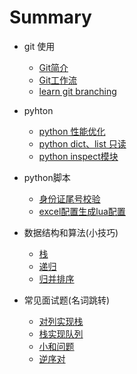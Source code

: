 # Summary

* git 使用
    * [Git简介](doc/git_doc/git_train.md)
    * [Git工作流](doc/git_doc/git工作流.md)
    * [learn git branching](https://learngitbranching.js.org)

* pyhton
    * [python 性能优化](doc/python_notice.md)
    * [python dict、list 只读](doc/readonly_dict_list.md)
    * [python inspect模块](doc/inspect.md)


* python脚本
    * [身份证尾号校验](doc/id_number_verify.md)
    * [excel配置生成lua配置](doc/trans_config.md)


* 数据结构和算法(小技巧)
    * [栈](doc/Algorithm/Stack.md)
    * [递归](doc/Algorithm/Recursion.md)
    * [归并排序](doc/Algorithm/MergeSort.md)

* 常见面试题(名词跳转)
    * [对列实现栈](doc/Algorithm/Stack.md)
    * [栈实现队列](doc/Algorithm/Stack.md)
    * [小和问题](doc/Algorithm/MergeSort.md)
    * [逆序对](doc/Algorithm/MergeSort.md)
